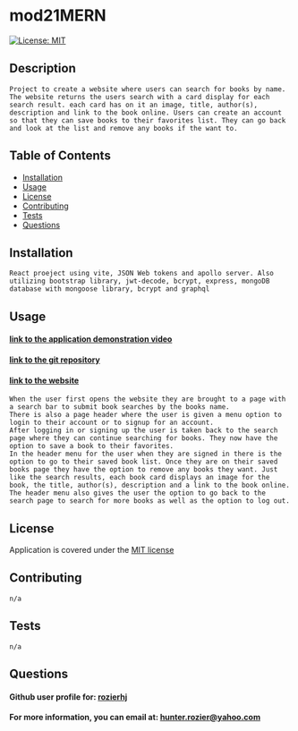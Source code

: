 # mod21MERN
  [![License: MIT](https://img.shields.io/badge/License-MIT-yellow.svg)](https://opensource.org/licenses/MIT)

  ## Description 
    Project to create a website where users can search for books by name. The website returns the users search with a card display for each search result. each card has on it an image, title, author(s), description and link to the book online. Users can create an account so that they can save books to their favorites list. They can go back and look at the list and remove any books if the want to.   

  ## Table of Contents

  - [Installation](#installation)
  - [Usage](#usage)
  - [License](#license)
  - [Contributing](#contributing)
  - [Tests](#tests)
  - [Questions](#questions)  

  ## Installation
    React proeject using vite, JSON Web tokens and apollo server. Also utilizing bootstrap library, jwt-decode, bcrypt, express, mongoDB database with mongoose library, bcrypt and graphql

  ## Usage

  #### [link to the application demonstration video](#)
  #### [link to the git repository](https://github.com/rozierhj/mod21MERN)
  #### [link to the website](https://mod21mern.onrender.com/)

    When the user first opens the website they are brought to a page with a search bar to submit book searches by the books name. 
    There is also a page header where the user is given a menu option to login to their account or to signup for an account.
    After logging in or signing up the user is taken back to the search page where they can continue searching for books. They now have the option to save a book to their favorites.
    In the header menu for the user when they are signed in there is the option to go to their saved book list. Once they are on their saved books page they have the option to remove any books they want. Just like the search results, each book card displays an image for the book, the title, author(s), description and a link to the book online. The header menu also gives the user the option to go back to the search page to search for more books as well as the option to log out.

  ## License

  Application is covered under the [MIT license](https://opensource.org/licenses/MIT)

  ## Contributing
    n/a

  ## Tests
    n/a

  ## Questions

  #### Github user profile for: [rozierhj](https://github.com/rozierhj)
  #### For more information, you can email at: [hunter.rozier@yahoo.com](hunter.rozier@yahoo.com)